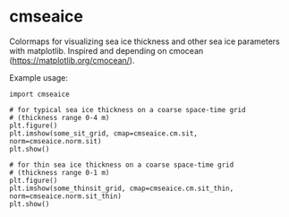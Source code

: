 # cmseaice

Colormaps for visualizing sea ice thickness and other sea ice parameters with matplotlib. Inspired and depending on cmocean (https://matplotlib.org/cmocean/).


Example usage:

    import cmseaice
    
    # for typical sea ice thickness on a coarse space-time grid
    # (thickness range 0-4 m)
    plt.figure()
    plt.imshow(some_sit_grid, cmap=cmseaice.cm.sit, norm=cmseaice.norm.sit)
    plt.show()
    
    # for thin sea ice thickness on a coarse space-time grid
    # (thickness range 0-1 m)
    plt.figure()
    plt.imshow(some_thinsit_grid, cmap=cmseaice.cm.sit_thin, norm=cmseaice.norm.sit_thin)
    plt.show()
